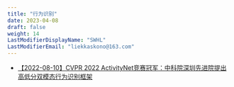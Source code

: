 ```yaml
---
title: "行为识别"
date: 2023-04-08
draft: false
weight: 14
LastModifierDisplayName: "SWHL"
LastModifierEmail: "liekkaskono@163.com"
---
```

 
- [【2022-08-10】CVPR 2022 ActivityNet竞赛冠军：中科院深圳先进院提出高低分双模态行为识别框架](https://mp.weixin.qq.com/s/9_5RvQE7z5Rhrg4_Ux7sMQ)
